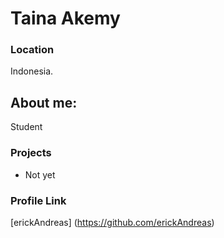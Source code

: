 # Taina Akemy

### Location

Indonesia.

## About me:

Student

### Projects

- Not yet

### Profile Link

[erickAndreas] (https://github.com/erickAndreas)
